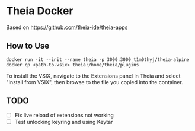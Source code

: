 # Theia Docker

Based on https://github.com/theia-ide/theia-apps

## How to Use

```shell
docker run -it --init --name theia -p 3000:3000 t1m0thyj/theia-alpine
docker cp <path-to-vsix> theia:/home/theia/plugins
```

To install the VSIX, navigate to the Extensions panel in Theia and select "Install from VSIX", then browse to the file you copied into the container.

## TODO

* [ ] Fix live reload of extensions not working
* [ ] Test unlocking keyring and using Keytar
